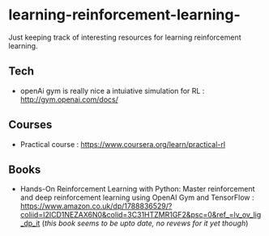 # learning-reinforcement-learning-
Just keeping track of interesting resources for learning reinforcement learning.


## Tech
- openAi gym is really nice a intuiative simulation for RL : http://gym.openai.com/docs/

## Courses
- Practical course : https://www.coursera.org/learn/practical-rl

## Books
- Hands-On Reinforcement Learning with Python: Master reinforcement and deep reinforcement learning using OpenAI Gym and TensorFlow : https://www.amazon.co.uk/dp/1788836529/?coliid=I2ICD1NEZAX6N0&colid=3C31HTZMR1GF2&psc=0&ref_=lv_ov_lig_dp_it
(*this book seems to be upto date, no revews for it yet though*)
